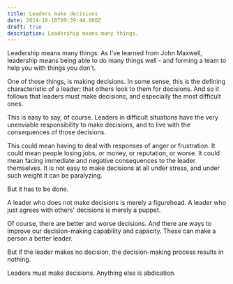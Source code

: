 ```yaml
---
title: Leaders make decisions
date: 2024-10-18T09:39:44.000Z
draft: true
description: Leadership means many things.
---
```


Leadership means many things. As I've learned from John Maxwell, leadership means being able to do many things well - and forming a team to help you with things you don't.

One of those things, is making decisions. In some sense, this is the defining characteristic of a leader; that others look to them for decisions. And so it follows that leaders must make decisions, and especially the most difficult ones.

This is easy to say, of course. Leaders in difficult situations have the very unenviable responsibility to make decisions, and to live with the consequences of those decisions.

This could mean having to deal with responses of anger or frustration. It could mean people losing jobs, or money, or reputation, or worse. It could mean facing immediate and negative consequences to the leader themselves. It is not easy to make decisions at all under stress, and under such weight it can be paralyzing.

But it has to be done.

A leader who does not make decisions is merely a figurehead. A leader who just agrees with others' decisions is merely a puppet.

Of course, there are better and worse decisions. And there are ways to improve our decision-making capability and capacity. These can make a person a better leader.

But if the leader makes no decision, the decision-making process results in nothing.

Leaders must make decisions. Anything else is abdication.